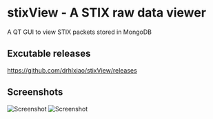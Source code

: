 # stixView - A STIX raw data viewer

A QT GUI to view STIX packets stored in MongoDB

## Excutable releases
https://github.com/drhlxiao/stixView/releases

## Screenshots
![Screenshot](screenshots/screenshot1.jpg)
![Screenshot](screenshots/screenshot2.jpg)
